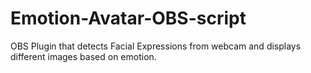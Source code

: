 # Emotion-Avatar-OBS-script
 OBS Plugin that detects Facial Expressions from webcam and displays different images based on emotion.
